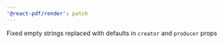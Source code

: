 ```yaml
---
'@react-pdf/render': patch
---
```


Fixed empty strings replaced with defaults in `creator` and `producer` props
